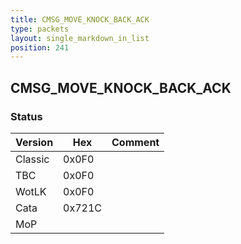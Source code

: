 ```yaml
---
title: CMSG_MOVE_KNOCK_BACK_ACK
type: packets
layout: single_markdown_in_list
position: 241
---
```


## CMSG_MOVE_KNOCK_BACK_ACK

### Status

Version    | Hex        | Comment
---------- | ---------- | ---------- 
Classic    | 0x0F0      |
TBC        | 0x0F0      |
WotLK      | 0x0F0      |
Cata       | 0x721C     |
MoP        |            |
